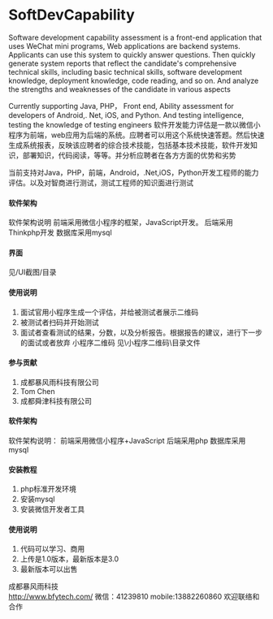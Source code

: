 # SoftDevCapability
Software development capability assessment is a front-end application that uses WeChat mini programs, Web applications are backend systems. Applicants can use this system to quickly answer questions. Then quickly generate system reports that reflect the candidate's comprehensive technical skills, including basic technical skills, software development knowledge, deployment knowledge, code reading, and so on. And analyze the strengths and weaknesses of the candidate in various aspects

Currently supporting Java, PHP， Front end, Ability assessment for developers of Android,. Net, iOS, and Python. And testing intelligence, testing the knowledge of testing engineers
软件开发能力评估是一款以微信小程序为前端，web应用为后端的系统。应聘者可以用这个系统快速答题。然后快速生成系统报表，反映该应聘者的综合技术技能，包括基本技术技能，软件开发知识，部署知识，代码阅读，等等。并分析应聘者在各方方面的优势和劣势

当前支持对Java，PHP，前端，Android，.Net,iOS，Python开发工程师的能力评估。以及对智商进行测试，测试工程师的知识面进行测试

#### 软件架构
软件架构说明
前端采用微信小程序的框架，JavaScript开发。
后端采用Thinkphp开发
数据库采用mysql

#### 界面
  见/UI截图/目录

#### 使用说明

1.  面试官用小程序生成一个评估，并给被测试者展示二维码
1.  被测试者扫码并开始测试
2.  面试者查看测试的结果，分数，以及分析报告。根据报告的建议，进行下一步的面试或者放弃
小程序二维码
   见\小程序二维码\目录文件

#### 参与贡献
1.  成都暴风雨科技有限公司
2.  Tom Chen
3.  成都舜津科技有限公司

#### 软件架构
软件架构说明：
前端采用微信小程序+JavaScript
后端采用php
数据库采用mysql

#### 安装教程

1.  php标准开发环境
2.  安装mysql
3.  安装微信开发者工具

#### 使用说明

1.  代码可以学习、商用
2.  上传是1.0版本，最新版本是3.0
3.  最新版本可以出售

成都暴风雨科技    
http://www.bfytech.com/
微信：41239810
mobile:13882260860
欢迎联络和合作
